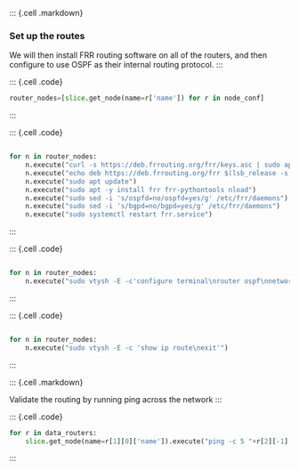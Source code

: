 ::: {.cell .markdown}
### Set up the routes

We will then install FRR routing software on all of the routers, and then configure to use OSPF as their internal routing protocol.
:::


::: {.cell .code}
```python
router_nodes=[slice.get_node(name=r['name']) for r in node_conf]

```
:::

::: {.cell .code}
```python

for n in router_nodes:
    n.execute("curl -s https://deb.frrouting.org/frr/keys.asc | sudo apt-key add -")
    n.execute("echo deb https://deb.frrouting.org/frr $(lsb_release -s -c) frr-stable | sudo tee -a /etc/apt/sources.list.d/frr.list")
    n.execute("sudo apt update")
    n.execute("sudo apt -y install frr frr-pythontools nload")
    n.execute("sudo sed -i 's/ospfd=no/ospfd=yes/g' /etc/frr/daemons")
    n.execute("sudo sed -i 's/bgpd=no/bgpd=yes/g' /etc/frr/daemons")
    n.execute("sudo systemctl restart frr.service")    
```
:::


::: {.cell .code}
```python

for n in router_nodes:
    n.execute("sudo vtysh -E -c'configure terminal\nrouter ospf\nnetwork 10."+n.get_name()[2]+".0.0/16 area 0.0.0.0\n exit\n exit\n exit'  ")    
```
:::



::: {.cell .code}
```python

for n in router_nodes:
    n.execute("sudo vtysh -E -c 'show ip route\nexit'")   
```
:::

::: {.cell .markdown}

Validate the routing by running ping across the network
:::



::: {.cell .code}
```python
for r in data_routers:
    slice.get_node(name=r[1][0]['name']).execute("ping -c 5 "+r[2][-1]['nodes'][-1]['addr']+" | grep rtt" )   
```
:::
